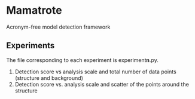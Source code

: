# Mamatrote

Acronym-free model detection framework

## Experiments

The file corresponding to each experiment is experiment**n**.py.

1. Detection score vs analysis scale and total number of data points (structure and background)
2. Detection score vs. analysis scale and scatter of the points around the structure

